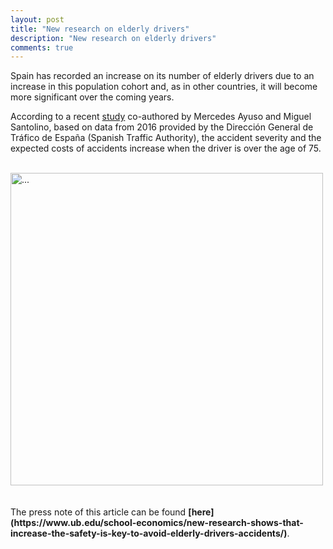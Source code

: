 ```yaml
---
layout: post
title: "New research on elderly drivers"
description: "New research on elderly drivers"
comments: true
---
```


Spain has recorded an increase on its number of elderly drivers due to an increase in this population cohort and, as in other countries, it will become more significant over the coming years.<br/> 

According to a recent [study](https://doi.org/10.1016/j.jsr.2020.02.002) co-authored by Mercedes Ayuso and Miguel Santolino, based on data from 2016 provided by the Dirección General de Tráfico de España (Spanish Traffic Authority), the accident severity and the expected costs of accidents increase when the driver is over the age of 75. <br/>

<br />
<img align="middle" width="500" src="{{ site.url }}/images/actuarialday2020.png" alt="...">
<br />
<br />

<br>
The press note of this article can be found <b>[here](https://www.ub.edu/school-economics/new-research-shows-that-increase-the-safety-is-key-to-avoid-elderly-drivers-accidents/)</b>.
<br/>
